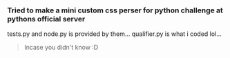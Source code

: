 ### Tried to make a mini custom css perser for python challenge at pythons official server

tests.py and node.py is provided by them...
qualifier.py is what i coded lol...

> Incase you didn't know :D